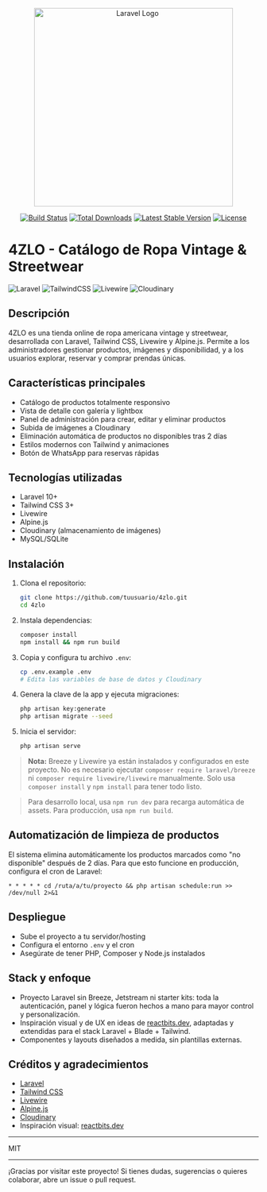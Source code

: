 <p align="center"><a href="https://laravel.com" target="_blank"><img src="https://raw.githubusercontent.com/laravel/art/master/logo-lockup/5%20SVG/2%20CMYK/1%20Full%20Color/laravel-logolockup-cmyk-red.svg" width="400" alt="Laravel Logo"></a></p>

<p align="center">
<a href="https://github.com/laravel/framework/actions"><img src="https://github.com/laravel/framework/workflows/tests/badge.svg" alt="Build Status"></a>
<a href="https://packagist.org/packages/laravel/framework"><img src="https://img.shields.io/packagist/dt/laravel/framework" alt="Total Downloads"></a>
<a href="https://packagist.org/packages/laravel/framework"><img src="https://img.shields.io/packagist/v/laravel/framework" alt="Latest Stable Version"></a>
<a href="https://packagist.org/packages/laravel/framework"><img src="https://img.shields.io/packagist/l/laravel/framework" alt="License"></a>
</p>

# 4ZLO - Catálogo de Ropa Vintage & Streetwear

![Laravel](https://img.shields.io/badge/Laravel-10.x-red?style=flat-square&logo=laravel)
![TailwindCSS](https://img.shields.io/badge/TailwindCSS-3.x-38bdf8?style=flat-square&logo=tailwindcss)
![Livewire](https://img.shields.io/badge/Livewire-3.x-blue?style=flat-square&logo=laravel)
![Cloudinary](https://img.shields.io/badge/Cloudinary-Image%20Storage-blue?style=flat-square&logo=cloudinary)

## Descripción

4ZLO es una tienda online de ropa americana vintage y streetwear, desarrollada con Laravel, Tailwind CSS, Livewire y Alpine.js. Permite a los administradores gestionar productos, imágenes y disponibilidad, y a los usuarios explorar, reservar y comprar prendas únicas.

## Características principales

- Catálogo de productos totalmente responsivo
- Vista de detalle con galería y lightbox
- Panel de administración para crear, editar y eliminar productos
- Subida de imágenes a Cloudinary
- Eliminación automática de productos no disponibles tras 2 días
- Estilos modernos con Tailwind y animaciones
- Botón de WhatsApp para reservas rápidas

## Tecnologías utilizadas

- Laravel 10+
- Tailwind CSS 3+
- Livewire
- Alpine.js
- Cloudinary (almacenamiento de imágenes)
- MySQL/SQLite

## Instalación

1. Clona el repositorio:

   ```bash
   git clone https://github.com/tuusuario/4zlo.git
   cd 4zlo
   ```

2. Instala dependencias:

   ```bash
   composer install
   npm install && npm run build
   ```

3. Copia y configura tu archivo `.env`:

   ```bash
   cp .env.example .env
   # Edita las variables de base de datos y Cloudinary
   ```

4. Genera la clave de la app y ejecuta migraciones:

   ```bash
   php artisan key:generate
   php artisan migrate --seed
   ```

5. Inicia el servidor:

   ```bash
   php artisan serve
   ```

> **Nota:** Breeze y Livewire ya están instalados y configurados en este proyecto. No es necesario ejecutar `composer require laravel/breeze` ni `composer require livewire/livewire` manualmente. Solo usa `composer install` y `npm install` para tener todo listo.

> Para desarrollo local, usa `npm run dev` para recarga automática de assets. Para producción, usa `npm run build`.

## Automatización de limpieza de productos

El sistema elimina automáticamente los productos marcados como "no disponible" después de 2 días. Para que esto funcione en producción, configura el cron de Laravel:

```
* * * * * cd /ruta/a/tu/proyecto && php artisan schedule:run >> /dev/null 2>&1
```

## Despliegue

- Sube el proyecto a tu servidor/hosting
- Configura el entorno `.env` y el cron
- Asegúrate de tener PHP, Composer y Node.js instalados

## Stack y enfoque

- Proyecto Laravel sin Breeze, Jetstream ni starter kits: toda la autenticación, panel y lógica fueron hechos a mano para mayor control y personalización.
- Inspiración visual y de UX en ideas de [reactbits.dev](https://reactbits.dev), adaptadas y extendidas para el stack Laravel + Blade + Tailwind.
- Componentes y layouts diseñados a medida, sin plantillas externas.

## Créditos y agradecimientos

- [Laravel](https://laravel.com)
- [Tailwind CSS](https://tailwindcss.com)
- [Livewire](https://laravel-livewire.com)
- [Alpine.js](https://alpinejs.dev)
- [Cloudinary](https://cloudinary.com)
- Inspiración visual: [reactbits.dev](https://reactbits.dev)

---

MIT

---

¡Gracias por visitar este proyecto! Si tienes dudas, sugerencias o quieres colaborar, abre un issue o pull request.

<!--
Más detalles, capturas de pantalla y documentación pueden agregarse aquí.
-->
